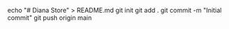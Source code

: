 echo "# Diana Store" > README.md
git init
git add .
git commit -m "Initial commit"
git push origin main
